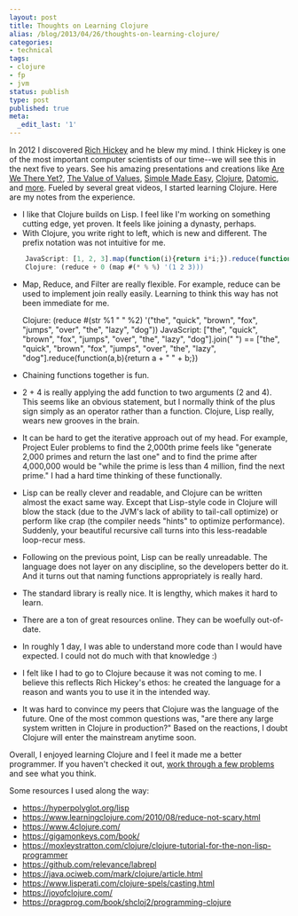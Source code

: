 ```yaml
---
layout: post
title: Thoughts on Learning Clojure
alias: /blog/2013/04/26/thoughts-on-learning-clojure/
categories:
- technical
tags:
- clojure
- fp
- jvm
status: publish
type: post
published: true
meta:
  _edit_last: '1'
---
```

In 2012 I discovered <a title="Rich Hickey on Twitter" href="https://twitter.com/richhickey">Rich Hickey</a> and he blew my mind. I think Hickey is one of the most important computer scientists of our time--we will see this in the next five to years. See his amazing presentations and creations like <a title="Are We There Yet presentation" href="https://www.infoq.com/presentations/Are-We-There-Yet-Rich-Hickey">Are We There Yet?</a>, <a title="Value of Values presentation" href="https://www.infoq.com/presentations/Value-Values">The Value of Values</a>, <a title="Simple Made Easy presentation" href="https://www.infoq.com/presentations/Simple-Made-Easy">Simple Made Easy</a>, <a title="Clojure" href="https://clojure.org/">Clojure</a>, <a title="Datomic" href="https://www.datomic.com/">Datomic</a>, and <a href="https://www.infoq.com/author/Rich-Hickey">more</a>. Fueled by several great videos, I started learning Clojure. Here are my notes from the experience.

 * I like that Clojure builds on Lisp. I feel like I'm working on something cutting edge, yet proven. It feels like joining a dynasty, perhaps.
 * With Clojure, you write right to left, which is new and different. The prefix notation was not intuitive for me.

```javascript
    JavaScript: [1, 2, 3].map(function(i){return i*i;}).reduce(function(a,b){return a+b;});
    Clojure: (reduce + 0 (map #(* % %) '(1 2 3)))
```

 * Map, Reduce, and Filter are really flexible. For example, reduce can be used to implement join really easily. Learning to think this way has not been immediate for me.

    Clojure: (reduce #(str %1 " " %2) '("the", "quick", "brown", "fox", "jumps", "over", "the", "lazy", "dog"))
    JavaScript: ["the", "quick", "brown", "fox", "jumps", "over", "the", "lazy", "dog"].join(" ") == ["the", "quick", "brown", "fox", "jumps", "over", "the", "lazy", "dog"].reduce(function(a,b){return a + " " + b;})

 * Chaining functions together is fun.
 * 2 + 4 is really applying the add function to two arguments (2 and 4). This seems like an obvious statement, but I normally think of the plus sign simply as an operator rather than a function. Clojure, Lisp really, wears new grooves in the brain.
 * It can be hard to get the iterative approach out of my head. For example, Project Euler problems to find the 2,000th prime feels like "generate 2,000 primes and return the last one" and to find the prime after 4,000,000 would be "while the prime is less than 4 million, find the next prime." I had a hard time thinking of these functionally.
 * Lisp can be really clever and readable, and Clojure can be written almost the exact same way. Except that Lisp-style code in Clojure will blow the stack (due to the JVM's lack of ability to tail-call optimize) or perform like crap (the compiler needs "hints" to optimize performance). Suddenly, your beautiful recursive call turns into this less-readable loop-recur mess.
 * Following on the previous point, Lisp can be really unreadable. The language does not layer on any discipline, so the developers better do it. And it turns out that naming functions appropriately is really hard.
 * The standard library is really nice. It is lengthy, which makes it hard to learn.
 * There are a ton of great resources online. They can be woefully out-of-date.
 * In roughly 1 day, I was able to understand more code than I would have expected. I could not do much with that knowledge :)
 * I felt like I had to go to Clojure because it was not coming to me. I believe this reflects Rich Hickey's ethos: he created the language for a reason and wants you to use it in the intended way.
 * It was hard to convince my peers that Clojure was the language of the future. One of the most common questions was, "are there any large system written in Clojure in production?" Based on the reactions, I doubt Clojure will enter the mainstream anytime soon.

Overall, I enjoyed learning Clojure and I feel it made me a better programmer. If you haven't checked it out, <a title="4clojure Problem 1" href="https://www.4clojure.com/problem/1">work through a few problems</a> and see what you think.

Some resources I used along the way:

 * <a title="https://hyperpolyglot.org/lisp" href="https://hyperpolyglot.org/lisp">https://hyperpolyglot.org/lisp</a>
 * <a title="https://www.learningclojure.com/2010/08/reduce-not-scary.html" href="https://www.learningclojure.com/2010/08/reduce-not-scary.html">https://www.learningclojure.com/2010/08/reduce-not-scary.html</a>
 * <a title="https://www.4clojure.com/" href="https://www.4clojure.com/">https://www.4clojure.com/</a>
 * <a title="https://gigamonkeys.com/book/" href="https://gigamonkeys.com/book/">https://gigamonkeys.com/book/</a>
 * <a title="https://moxleystratton.com/clojure/clojure-tutorial-for-the-non-lisp-programmer" href="https://moxleystratton.com/clojure/clojure-tutorial-for-the-non-lisp-programmer">https://moxleystratton.com/clojure/clojure-tutorial-for-the-non-lisp-programmer</a>
 * <a title="https://github.com/relevance/labrepl" href="https://github.com/relevance/labrepl">https://github.com/relevance/labrepl</a>
 * <a title="https://java.ociweb.com/mark/clojure/article.html" href="https://java.ociweb.com/mark/clojure/article.html">https://java.ociweb.com/mark/clojure/article.html</a>
 * <a title="https://www.lisperati.com/clojure-spels/casting.html" href="https://www.lisperati.com/clojure-spels/casting.html">https://www.lisperati.com/clojure-spels/casting.html</a>
 * <a title="https://joyofclojure.com/" href="https://joyofclojure.com/">https://joyofclojure.com/</a>
 * <a title="https://pragprog.com/book/shcloj2/programming-clojure" href="https://pragprog.com/book/shcloj2/programming-clojure">https://pragprog.com/book/shcloj2/programming-clojure</a>
